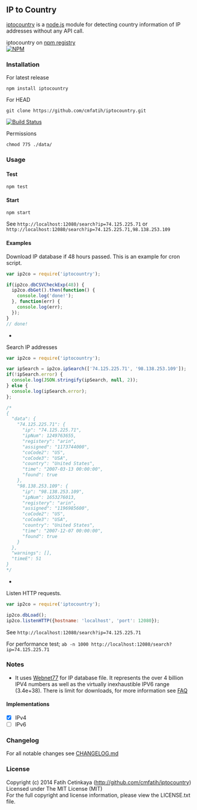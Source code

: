 ## IP to Country

[iptocountry](http://github.com/cmfatih/iptocountry) is a [node.js](http://nodejs.org) 
module for detecting country information of IP addresses without any API call.

iptocountry on [npm registry](http://npmjs.org/package/iptocountry)  
[![NPM](https://nodei.co/npm/iptocountry.png?compact=true)](https://nodei.co/npm/iptocountry/)

### Installation

For latest release
```
npm install iptocountry
```

For HEAD
```
git clone https://github.com/cmfatih/iptocountry.git
```
[![Build Status](https://travis-ci.org/cmfatih/iptocountry.svg?branch=master)](https://travis-ci.org/cmfatih/iptocountry)

Permissions
```
chmod 775 ./data/
```

### Usage

#### Test
```
npm test
```

#### Start
```
npm start
```
See `http://localhost:12080/search?ip=74.125.225.71` or 
`http://localhost:12080/search?ip=74.125.225.71,98.138.253.109`

#### Examples

Download IP database if 48 hours passed. This is an example for cron script.

```javascript
var ip2co = require('iptocountry');

if(ip2co.dbCSVCheckExp(48)) {
  ip2co.dbGet().then(function() {
    console.log('done!');
  }, function(err) {
    console.log(err);
  });
}
// done!
```
-

Search IP addresses

```javascript
var ip2co = require('iptocountry');

var ipSearch = ip2co.ipSearch(['74.125.225.71', '98.138.253.109']);
if(!ipSearch.error) {
  console.log(JSON.stringify(ipSearch, null, 2));
} else {
  console.log(ipSearch.error);
};

/*
{
  "data": {
    "74.125.225.71": {
      "ip": "74.125.225.71",
      "ipNum": 1249763655,
      "registery": "arin",
      "assigned": "1173744000",
      "coCode2": "US",
      "coCode3": "USA",
      "country": "United States",
      "time": "2007-03-13 00:00:00",
      "found": true
    },
    "98.138.253.109": {
      "ip": "98.138.253.109",
      "ipNum": 1653276013,
      "registery": "arin",
      "assigned": "1196985600",
      "coCode2": "US",
      "coCode3": "USA",
      "country": "United States",
      "time": "2007-12-07 00:00:00",
      "found": true
    }
  },
  "warnings": [],
  "timeE": 51
}
*/
```
-

Listen HTTP requests.
```javascript
var ip2co = require('iptocountry');

ip2co.dbLoad();
ip2co.listenHTTP({hostname: 'localhost', 'port': 12080});
```
See `http://localhost:12080/search?ip=74.125.225.71`  

For performance test; `ab -n 1000 http://localhost:12080/search?ip=74.125.225.71`

### Notes

* It uses [Webnet77](http://software77.net/geo-ip/) for IP database file. It represents 
the over 4 billion IPV4 numbers as well as the virtually inexhaustible IPV6 range (3.4e+38).
There is limit for downloads, for more information see [FAQ](http://software77.net/faq.html)

#### Implementations

* [x] IPv4
* [ ] IPv6

### Changelog

For all notable changes see [CHANGELOG.md](https://github.com/cmfatih/iptocountry/blob/master/CHANGELOG.md)

### License

Copyright (c) 2014 Fatih Cetinkaya (http://github.com/cmfatih/iptocountry)  
Licensed under The MIT License (MIT)  
For the full copyright and license information, please view the LICENSE.txt file.